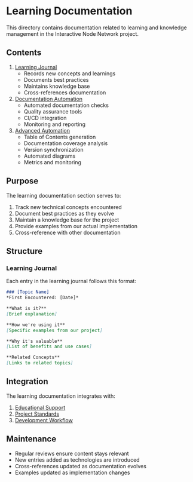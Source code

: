 # Learning Documentation

This directory contains documentation related to learning and knowledge management in the Interactive Node Network project.

## Contents

1. [Learning Journal](./learning-journal.md)
   - Records new concepts and learnings
   - Documents best practices
   - Maintains knowledge base
   - Cross-references documentation
2. [Documentation Automation](./documentation-automation.md)
   - Automated documentation checks
   - Quality assurance tools
   - CI/CD integration
   - Monitoring and reporting
3. [Advanced Automation](./advanced-automation.md)
   - Table of Contents generation
   - Documentation coverage analysis
   - Version synchronization
   - Automated diagrams
   - Metrics and monitoring

## Purpose

The learning documentation section serves to:
1. Track new technical concepts encountered
2. Document best practices as they evolve
3. Maintain a knowledge base for the project
4. Provide examples from our actual implementation
5. Cross-reference with other documentation

## Structure

### Learning Journal
Each entry in the learning journal follows this format:
```markdown
### [Topic Name]
*First Encountered: [Date]*

**What is it?**
[Brief explanation]

**How we're using it**
[Specific examples from our project]

**Why it's valuable**
[List of benefits and use cases]

**Related Concepts**
[Links to related topics]
```

## Integration

The learning documentation integrates with:
1. [Educational Support](../educational-support.md)
2. [Project Standards](../project-standards.md)
3. [Development Workflow](../development-workflow.md)

## Maintenance

- Regular reviews ensure content stays relevant
- New entries added as technologies are introduced
- Cross-references updated as documentation evolves
- Examples updated as implementation changes 